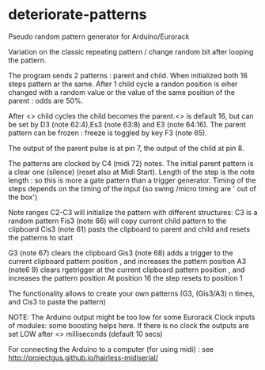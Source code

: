 # deteriorate-patterns
Pseudo random pattern generator for Arduino/Eurorack

Variation on the classic repeating pattern / change random bit after looping the pattern.

  The program sends 2 patterns : parent and child. When initialized both 16 steps pattern ar the same. After 1 child cycle a randon position is eiher changed with a random value or the value of the same position of the parent : odds are 50%.

  After <<life>> child cycles the child becomes the parent.<<life>> is default 16, but can be set by D3 (note 62:4),Es3  (note 63:8) and E3 (note 64:16).
  The parent pattern can be frozen : freeze is toggled by key F3 (note 65).

  The output of the parent pulse is at pin 7, the output of the child at pin 8.
  
  The patterns are clocked by C4 (midi 72) notes. The initial parent pattern is a clear one (silence) (reset also at Midi Start).
  Length of the step is the note length : so this is more a gate pattern than a trigger generator. Timing of the steps depends on the timing of the input (so swing /micro timing are ' out of the box')

  Note ranges C2-C3 will initialize the pattern with different structures: C3 is a random pattern
  Fis3 (note 66) will copy current child pattern to the clipboard
  Cis3 (note 61) pasts the clipboard to parent and child and resets the patterns to start

  G3 (note 67) clears the clipboard
  Gis3 (note 68) adds a trigger to the current clipboard pattern position , and increases the pattern position
  A3 (note6 9) clears rgetrigger at  the current clipboard pattern position , and increases the pattern position
  At position 16 the step resets to position 1

  The functionality allows to create your own patterns (G3, (Gis3/A3) n times, and Cis3 to paste the pattern)

  NOTE: The Arduino output might be too low for some Eurorack Clock inputs of modules: some boosting helps here.
  If there is no clock the outputs are set LOW after <<interval>> milliseconds (default 10 secs)

  For connecting the Arduino to a computer (for using midi) : see http://projectgus.github.io/hairless-midiserial/
